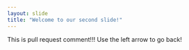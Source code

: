 ```yaml
---
layout: slide
title: "Welcome to our second slide!"
---
```

This is pull request comment!!!
Use the left arrow to go back!